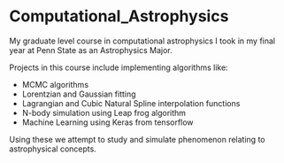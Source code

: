# Computational_Astrophysics
My graduate level course in computational astrophysics I took in my final year at Penn State as an Astrophysics Major.

Projects in this course include implementing algorithms like: 
- MCMC algorithms
- Lorentzian and Gaussian fitting
- Lagrangian and Cubic Natural Spline interpolation functions
- N-body simulation using Leap frog algorithm
- Machine Learning using Keras from tensorflow


Using these we attempt to study and simulate phenomenon relating to astrophysical concepts.
